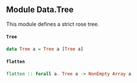 ## Module Data.Tree

This module defines a strict rose tree.

#### `Tree`

``` purescript
data Tree a = Tree a [Tree a]
```

#### `flatten`

``` purescript
flatten :: forall a. Tree a -> NonEmpty Array a
```
